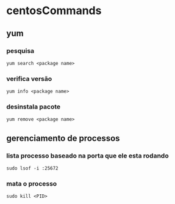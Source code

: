 # centosCommands

## yum

### pesquisa

```yum search <package name>```

### verifica versão

```yum info <package name>```

### desinstala pacote

```yum remove <package name>```

## gerenciamento de processos

### lista processo baseado na porta que ele esta rodando 

```sudo lsof -i :25672```

### mata o processo    

```sudo kill <PID>```
